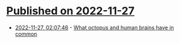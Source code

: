 # [Published on 2022-11-27](index.md)

* [2022-11-27, 02:07:46](https://news.ycombinator.com/item?id=33759331) - [What octopus and human brains have in common](https://www.mdc-berlin.de/news/press/what-octopus-and-human-brains-have-common)
